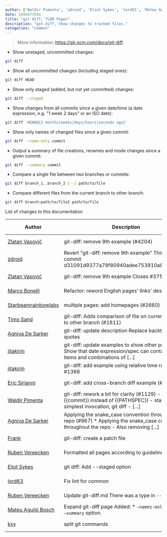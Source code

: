 ```yaml
---
author: ['Waldir Pimenta', 'zdroid', 'Eliot Sykes', 'lord63', 'Mateu Aguiló Bosch', 'Eric Sirianni', 'Marco Bonelli', 'Ruben Vereecken', 'Agniva De Sarker', 'kxy', 'Zlatan Vasović', 'Timo Sand', 'jitakirin', 'Frank', 'Starbeamrainbowlabs']
date: 1595473581
title: "git diff, TLDR Pages"
description: "git diff, Show changes to tracked files."
categories: "common"
---
```

> More information: <https://git-scm.com/docs/git-diff>.

- Show unstaged, uncommitted changes:

```bash
git diff
```

- Show all uncommitted changes (including staged ones):

```bash
git diff HEAD
```

- Show only staged (added, but not yet committed) changes:

```bash
git diff --staged
```

- Show changes from all commits since a given date/time (a date expression, e.g. "1 week 2 days" or an ISO date):

```bash
git diff 'HEAD@{3 months|weeks|days|hours|seconds ago}'
```

- Show only names of changed files since a given commit:

```bash
git diff --name-only commit
```

- Output a summary of file creations, renames and mode changes since a given commit:

```bash
git diff --summary commit
```

- Compare a single file between two branches or commits:

```bash
git diff branch_1..branch_2 [--] path/to/file
```

- Compare different files from the current branch to other branch:

```bash
git diff branch:path/to/file2 path/to/file
```
List of changes to this documentation


Author | Description | ISO 8601 Date | GitHub link
------|-----|-----|-----
[Zlatan Vasović](mailto:zlatanvasovic@gmail.com) | git-diff: remove 9th example (#4204) | 2020-07-23T05:06:21 | [0f879b604921](https://github.com/tldr-pages/tldr/commit/0f879b6049212a9e81396c345252a0a707f988d0)
[zdroid](mailto:zlatanvasovic@gmail.com) | Revert "git-diff: remove 9th example" This reverts commit d31091d9377a79f80940adee753910a86ab6f997. | 2020-07-17T19:59:43 | [700b238b9799](https://github.com/tldr-pages/tldr/commit/700b238b9799532fcae29e7209add12007d6b62b)
[Zlatan Vasović](mailto:zlatanvasovic@gmail.com) | git-diff: remove 9th example Closes #3753. | 2020-07-17T19:58:11 | [d31091d9377a](https://github.com/tldr-pages/tldr/commit/d31091d9377a79f80940adee753910a86ab6f997)
[Marco Bonelli](mailto:marco@mebeim.net) | Refactor: reword English pages' links' descriptions. | 2019-06-03T14:19:41 | [66abb98ce935](https://github.com/tldr-pages/tldr/commit/66abb98ce935c0f4516bf30c4d6da72180d5a3ab)
[Starbeamrainbowlabs](mailto:sbrl@starbeamrainbowlabs.com) | multiple pages: add homepages (#2660) | 2019-01-30T12:19:23 | [a19866e88add](https://github.com/tldr-pages/tldr/commit/a19866e88addb239484637579b17e7c6ea9b53aa)
[Timo Sand](mailto:timo.sand@iki.fi) | git-diff: Adds comparison of file on current branch to other branch (#1611) | 2017-11-04T10:31:27 | [c6eaf3ae242f](https://github.com/tldr-pages/tldr/commit/c6eaf3ae242f0ba5eea595bd87ddb89d919826cc)
[Agniva De Sarker](mailto:agnivade@yahoo.co.in) | git-diff: update description Replace backticks with quotes | 2017-11-02T05:17:47 | [dbff7a26f7f9](https://github.com/tldr-pages/tldr/commit/dbff7a26f7f9db8fbe7e3b9abc2bc6bfd047c4c4)
[jitakirin](mailto:jitakirin@gmail.com) | git-diff: update examples to show other possibilities Show that date expression/spec can contain other items and combinations of [...] | 2017-11-01T08:07:23 | [29bae17f8cc3](https://github.com/tldr-pages/tldr/commit/29bae17f8cc318debd9fc91e715d978fbce64c9b)
[jitakirin](mailto:jitakirin@gmail.com) | git-diff: add example using relative time range Close #1368 | 2017-10-31T23:32:16 | [a33f630def56](https://github.com/tldr-pages/tldr/commit/a33f630def569a66d7163ff0d4a1ed6d310a2245)
[Eric Sirianni](mailto:sirianni@users.noreply.github.com) | git-diff: add cross-branch diff example (#1454) | 2017-08-25T13:42:05 | [91d54f868e29](https://github.com/tldr-pages/tldr/commit/91d54f868e29ab10c72353728b2585dcecc63849)
[Waldir Pimenta](mailto:waldyrious@gmail.com) | git-diff: rework a bit for clarity (#1129) - use {{commit}} instead of {{PATHSPEC}} - start with the simplest invocation, git diff - [...] | 2016-10-27T18:15:29 | [b2401cf0be9a](https://github.com/tldr-pages/tldr/commit/b2401cf0be9af4ffa9ac8f8f458e20baf6639175)
[Agniva De Sarker](mailto:agnivade@yahoo.co.in) | Applying the snake_case convention throughout the repo (#967) * Applying the snake_case convention throughout the repo - Also removing [...] | 2016-07-22T22:24:06 | [3da76e4150b8](https://github.com/tldr-pages/tldr/commit/3da76e4150b8631fd74aabfcc953cc23731b6bb8)
[Frank](mailto:frank.paczynski@solygen.de) | git-diff: create a patch file | 2016-06-17T13:08:01 | [6bdd183e86f3](https://github.com/tldr-pages/tldr/commit/6bdd183e86f33a751aa438290036dc9ec101e934)
[Ruben Vereecken](mailto:rubenvereecken@gmail.com) | Formatted all pages according to guidelines. | 2016-01-08T09:38:59 | [066582e8eab5](https://github.com/tldr-pages/tldr/commit/066582e8eab57bce9861cc8d379e158d61f1cc95)
[Eliot Sykes](mailto:eliotsykes@gmail.com) | git diff: Add --staged option | 2015-12-30T10:31:36 | [04eae51baf15](https://github.com/tldr-pages/tldr/commit/04eae51baf15d9adac52bfec6214fe51824061bf)
[lord63](mailto:lord63.j@gmail.com) | Fix lint for common | 2015-10-23T02:02:34 | [56a7cba6568f](https://github.com/tldr-pages/tldr/commit/56a7cba6568fcdaaeca2ddf0b80341cfc7de6285)
[Ruben Vereecken](mailto:rubenvereecken@gmail.com) | Update git-diff.md There was a type in `--name-only`. | 2015-04-14T16:30:02 | [6aa8fbc8aaae](https://github.com/tldr-pages/tldr/commit/6aa8fbc8aaae9705fa39b67396f5fdb017b21be0)
[Mateu Aguiló Bosch](mailto:mateu.aguilo.bosch@gmail.com) | Expand git-diff page Added: * `—names-only` option. * `—summary` option. | 2014-04-13T18:00:28 | [013116469ea6](https://github.com/tldr-pages/tldr/commit/013116469ea6926d3063c1c153be2d697a97b2a8)
[kxy](mailto:kyrwastaken@gmail.com) | split git commands | 2014-03-09T13:20:13 | [4d70294f065f](https://github.com/tldr-pages/tldr/commit/4d70294f065f8d6d9fd6c0add28968cb9ca725ff)

